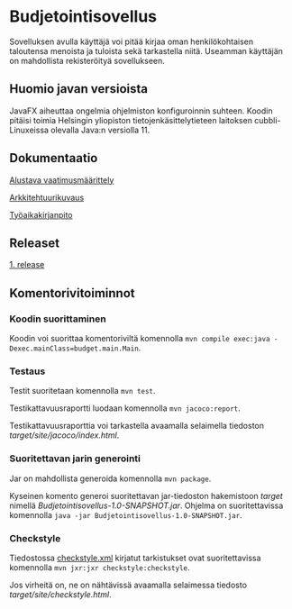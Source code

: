 # Budjetointisovellus

Sovelluksen avulla käyttäjä voi pitää kirjaa oman henkilökohtaisen taloutensa menoista ja tuloista sekä tarkastella niitä. Useamman käyttäjän on mahdollista rekisteröityä sovellukseen.

## Huomio javan versioista

JavaFX aiheuttaa ongelmia ohjelmiston konfiguroinnin suhteen. Koodin pitäisi toimia Helsingin yliopiston tietojenkäsittelytieteen laitoksen cubbli-Linuxeissa olevalla Java:n versiolla 11.

## Dokumentaatio

[Alustava vaatimusmäärittely](/dokumentointi/vaatimusmaarittely.md)

[Arkkitehtuurikuvaus](/dokumentointi/arkkitehtuuri.md)

[Työaikakirjanpito](/dokumentointi/tyoaikakirjanpito.md)

## Releaset

[1. release]()

## Komentorivitoiminnot

### Koodin suorittaminen

Koodin voi suorittaa komentoriviltä komennolla `mvn compile exec:java -Dexec.mainClass=budget.main.Main`.

### Testaus

Testit suoritetaan komennolla
`mvn test`.

Testikattavuusraportti luodaan komennolla `mvn jacoco:report`.

Testikattavuusraporttia voi tarkastella avaamalla selaimella tiedoston *target/site/jacoco/index.html*.

### Suoritettavan jarin generointi

Jar on mahdollista generoida komennolla `mvn package`.

Kyseinen komento generoi suoritettavan jar-tiedoston hakemistoon *target* nimellä *Budjetointisovellus-1.0-SNAPSHOT.jar*.
Ohjelma on suoritettavissa komennolla `java -jar Budjetointisovellus-1.0-SNAPSHOT.jar`.

### Checkstyle

Tiedostossa [checkstyle.xml](/Budjetointisovellus/checkstyle.xml) kirjatut tarkistukset ovat suoritettavissa komennolla `mvn jxr:jxr checkstyle:checkstyle`.

Jos virheitä on, ne on nähtävissä avaamalla selaimessa tiedosto *target/site/checkstyle.html*.
